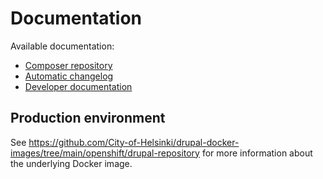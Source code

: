 # Documentation

Available documentation:

- [Composer repository](/documentation/composer-repository.md)
- [Automatic changelog](/documentation/automatic-changelog.md)
- [Developer documentation](/documentation/development.md)

## Production environment

See https://github.com/City-of-Helsinki/drupal-docker-images/tree/main/openshift/drupal-repository for more information about the underlying Docker image.
